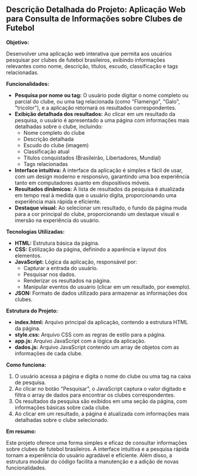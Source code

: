 ## Descrição Detalhada do Projeto: Aplicação Web para Consulta de Informações sobre Clubes de Futebol

**Objetivo:**

Desenvolver uma aplicação web interativa que permita aos usuários pesquisar por clubes de futebol brasileiros, exibindo informações relevantes como nome, descrição, títulos, escudo, classificação e tags relacionadas.

**Funcionalidades:**

* **Pesquisa por nome ou tag:** O usuário pode digitar o nome completo ou parcial do clube, ou uma tag relacionada (como "Flamengo", "Galo", "tricolor"), e a aplicação retornará os resultados correspondentes.
* **Exibição detalhada dos resultados:** Ao clicar em um resultado da pesquisa, o usuário é apresentado a uma página com informações mais detalhadas sobre o clube, incluindo:
    * Nome completo do clube
    * Descrição detalhada
    * Escudo do clube (imagem)
    * Classificação atual
    * Títulos conquistados (Brasileirão, Libertadores, Mundial)
    * Tags relacionadas
* **Interface intuitiva:** A interface da aplicação é simples e fácil de usar, com um design moderno e responsivo, garantindo uma boa experiência tanto em computadores quanto em dispositivos móveis.
* **Resultados dinâmicos:** A lista de resultados da pesquisa é atualizada em tempo real à medida que o usuário digita, proporcionando uma experiência mais rápida e eficiente.
* **Destaque visual:** Ao selecionar um resultado, o fundo da página muda para a cor principal do clube, proporcionando um destaque visual e imersão na experiência do usuário.

**Tecnologias Utilizadas:**

* **HTML:** Estrutura básica da página.
* **CSS:** Estilização da página, definindo a aparência e layout dos elementos.
* **JavaScript:** Lógica da aplicação, responsável por:
    * Capturar a entrada do usuário.
    * Pesquisar nos dados.
    * Renderizar os resultados na página.
    * Manipular eventos do usuário (clicar em um resultado, por exemplo).
* **JSON:** Formato de dados utilizado para armazenar as informações dos clubes.

**Estrutura do Projeto:**

* **index.html:** Arquivo principal da aplicação, contendo a estrutura HTML da página.
* **style.css:** Arquivo CSS com as regras de estilo para a página.
* **app.js:** Arquivo JavaScript com a lógica da aplicação.
* **dados.js:** Arquivo JavaScript contendo um array de objetos com as informações de cada clube.

**Como funciona:**

1. O usuário acessa a página e digita o nome do clube ou uma tag na caixa de pesquisa.
2. Ao clicar no botão "Pesquisar", o JavaScript captura o valor digitado e filtra o array de dados para encontrar os clubes correspondentes.
3. Os resultados da pesquisa são exibidos em uma seção da página, com informações básicas sobre cada clube.
4. Ao clicar em um resultado, a página é atualizada com informações mais detalhadas sobre o clube selecionado.


**Em resumo:**

Este projeto oferece uma forma simples e eficaz de consultar informações sobre clubes de futebol brasileiros. A interface intuitiva e a pesquisa rápida tornam a experiência do usuário agradável e eficiente. Além disso, a estrutura modular do código facilita a manutenção e a adição de novas funcionalidades.
